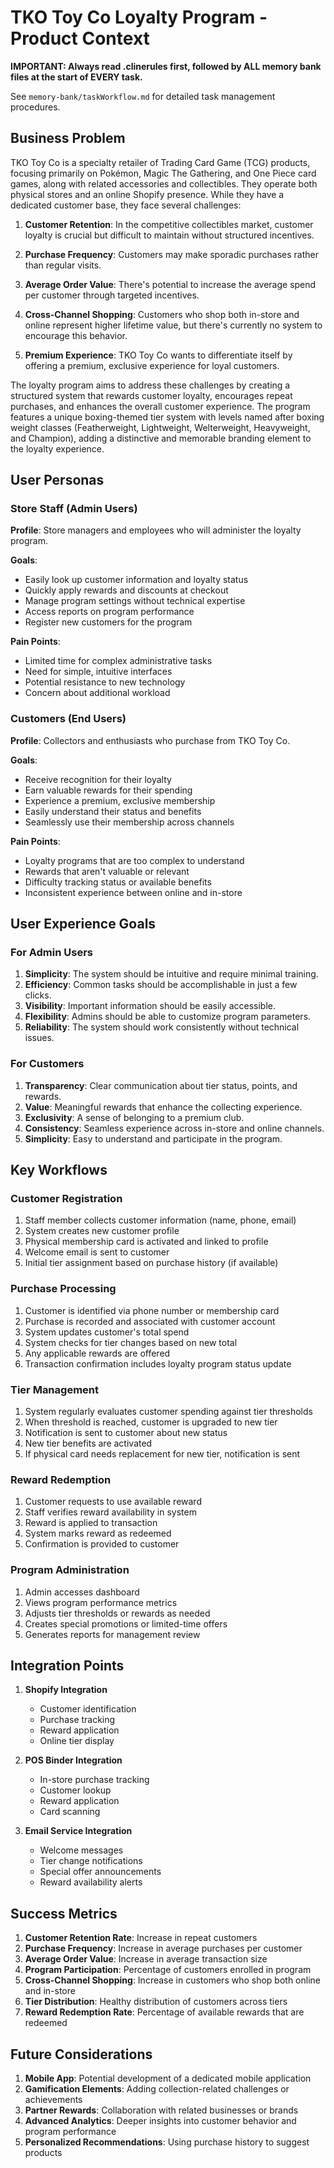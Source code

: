 # TKO Toy Co Loyalty Program - Product Context

**IMPORTANT: Always read .clinerules first, followed by ALL memory bank files at the start of EVERY task.**

See `memory-bank/taskWorkflow.md` for detailed task management procedures.

## Business Problem

TKO Toy Co is a specialty retailer of Trading Card Game (TCG) products, focusing primarily on Pokémon, Magic The Gathering, and One Piece card games, along with related accessories and collectibles. They operate both physical stores and an online Shopify presence. While they have a dedicated customer base, they face several challenges:

1. **Customer Retention**: In the competitive collectibles market, customer loyalty is crucial but difficult to maintain without structured incentives.

2. **Purchase Frequency**: Customers may make sporadic purchases rather than regular visits.

3. **Average Order Value**: There's potential to increase the average spend per customer through targeted incentives.

4. **Cross-Channel Shopping**: Customers who shop both in-store and online represent higher lifetime value, but there's currently no system to encourage this behavior.

5. **Premium Experience**: TKO Toy Co wants to differentiate itself by offering a premium, exclusive experience for loyal customers.

The loyalty program aims to address these challenges by creating a structured system that rewards customer loyalty, encourages repeat purchases, and enhances the overall customer experience. The program features a unique boxing-themed tier system with levels named after boxing weight classes (Featherweight, Lightweight, Welterweight, Heavyweight, and Champion), adding a distinctive and memorable branding element to the loyalty experience.

## User Personas

### Store Staff (Admin Users)

**Profile**: Store managers and employees who will administer the loyalty program.

**Goals**:

- Easily look up customer information and loyalty status
- Quickly apply rewards and discounts at checkout
- Manage program settings without technical expertise
- Access reports on program performance
- Register new customers for the program

**Pain Points**:

- Limited time for complex administrative tasks
- Need for simple, intuitive interfaces
- Potential resistance to new technology
- Concern about additional workload

### Customers (End Users)

**Profile**: Collectors and enthusiasts who purchase from TKO Toy Co.

**Goals**:

- Receive recognition for their loyalty
- Earn valuable rewards for their spending
- Experience a premium, exclusive membership
- Easily understand their status and benefits
- Seamlessly use their membership across channels

**Pain Points**:

- Loyalty programs that are too complex to understand
- Rewards that aren't valuable or relevant
- Difficulty tracking status or available benefits
- Inconsistent experience between online and in-store

## User Experience Goals

### For Admin Users

1. **Simplicity**: The system should be intuitive and require minimal training.
2. **Efficiency**: Common tasks should be accomplishable in just a few clicks.
3. **Visibility**: Important information should be easily accessible.
4. **Flexibility**: Admins should be able to customize program parameters.
5. **Reliability**: The system should work consistently without technical issues.

### For Customers

1. **Transparency**: Clear communication about tier status, points, and rewards.
2. **Value**: Meaningful rewards that enhance the collecting experience.
3. **Exclusivity**: A sense of belonging to a premium club.
4. **Consistency**: Seamless experience across in-store and online channels.
5. **Simplicity**: Easy to understand and participate in the program.

## Key Workflows

### Customer Registration

1. Staff member collects customer information (name, phone, email)
2. System creates new customer profile
3. Physical membership card is activated and linked to profile
4. Welcome email is sent to customer
5. Initial tier assignment based on purchase history (if available)

### Purchase Processing

1. Customer is identified via phone number or membership card
2. Purchase is recorded and associated with customer account
3. System updates customer's total spend
4. System checks for tier changes based on new total
5. Any applicable rewards are offered
6. Transaction confirmation includes loyalty program status update

### Tier Management

1. System regularly evaluates customer spending against tier thresholds
2. When threshold is reached, customer is upgraded to new tier
3. Notification is sent to customer about new status
4. New tier benefits are activated
5. If physical card needs replacement for new tier, notification is sent

### Reward Redemption

1. Customer requests to use available reward
2. Staff verifies reward availability in system
3. Reward is applied to transaction
4. System marks reward as redeemed
5. Confirmation is provided to customer

### Program Administration

1. Admin accesses dashboard
2. Views program performance metrics
3. Adjusts tier thresholds or rewards as needed
4. Creates special promotions or limited-time offers
5. Generates reports for management review

## Integration Points

1. **Shopify Integration**

   - Customer identification
   - Purchase tracking
   - Reward application
   - Online tier display

2. **POS Binder Integration**

   - In-store purchase tracking
   - Customer lookup
   - Reward application
   - Card scanning

3. **Email Service Integration**
   - Welcome messages
   - Tier change notifications
   - Special offer announcements
   - Reward availability alerts

## Success Metrics

1. **Customer Retention Rate**: Increase in repeat customers
2. **Purchase Frequency**: Increase in average purchases per customer
3. **Average Order Value**: Increase in average transaction size
4. **Program Participation**: Percentage of customers enrolled in program
5. **Cross-Channel Shopping**: Increase in customers who shop both online and in-store
6. **Tier Distribution**: Healthy distribution of customers across tiers
7. **Reward Redemption Rate**: Percentage of available rewards that are redeemed

## Future Considerations

1. **Mobile App**: Potential development of a dedicated mobile application
2. **Gamification Elements**: Adding collection-related challenges or achievements
3. **Partner Rewards**: Collaboration with related businesses or brands
4. **Advanced Analytics**: Deeper insights into customer behavior and program performance
5. **Personalized Recommendations**: Using purchase history to suggest products
